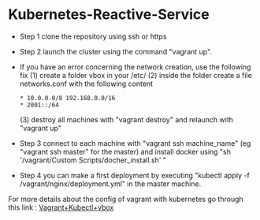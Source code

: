 # Kubernetes-Reactive-Service

- Step 1 clone the repository using ssh or https
- Step 2 launch the cluster using the command "vagrant up".
- If you have an error concerning the network creation,
  use the following fix (1) create a folder vbox in your /etc/
  (2) inside the folder create a file networks.conf with the following content
  ```
  * 10.0.0.0/8 192.168.0.0/16
  * 2001::/64
  ```
  (3) destroy all machines with "vagrant destroy" and relaunch with "vagrant up"

- Step 3 connect to each machine with "vagrant ssh machine_name" (eg "vagrant ssh master" for the master) and
     install docker using "sh '/vagrant/Custom Scripts/docher_install.sh' "
- Step 4 you can make a first deployment by executing "kubectl apply -f /vagrant/nginx/deployment.yml" in the master machine. 

For more details about the config of vagrant with kubernetes go through this link : [Vagrant+Kubectl+vbox](https://blog.devops.dev/how-to-setup-kubernetes-cluster-with-vagrant-e2c808795840?gi=58dccfb37276)
